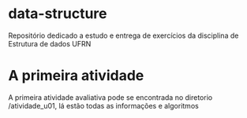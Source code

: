 # data-structure
Repositório dedicado a estudo e entrega de exercícios da disciplina de Estrutura de dados UFRN

# A primeira atividade

A primeira atividade avaliativa pode se encontrada no diretorio /atividade_u01, lá estão todas as informações e algoritmos
